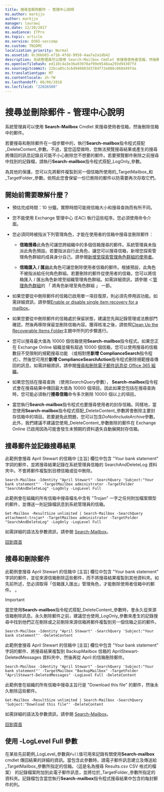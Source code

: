 ```yaml
---
title: 搜尋並刪除郵件 - 管理中心說明
ms.author: markjjo
author: markjjo
manager: laurawi
ms.date: 12/20/2017
ms.audience: ITPro
ms.topic: article
ms.service: O365-seccomp
ms.custom: TN2DMC
localization_priority: Normal
ms.assetid: 8c36bb03-e716-4fdd-9958-4aa7a2a1db42
description: 系統管理員可以使用 Search-Mailbox Cmdlet 來搜尋使用者信箱，然後刪除信箱中的郵件。
ms.openlocfilehash: ed110c4a3e36a93970af99e9548aa293d94307fd
ms.sourcegitcommit: 22bca85c3c6d946083d3784f72e886c068d49f4a
ms.translationtype: MT
ms.contentlocale: zh-TW
ms.lasthandoff: 08/06/2018
ms.locfileid: "22026580"
---
```

# <a name="search-for-and-delete-messages---admin-help"></a>搜尋並刪除郵件 - 管理中心說明
  
系統管理員可以使用 **Search-Mailbox** Cmdlet 來搜尋使用者信箱，然後刪除信箱中的郵件。 
  
若要搜尋和刪除郵件在一個步驟中的，執行**Search-mailbox**指令程式搭配_DeleteContent_參數。不過，當您這麼做時，您無法預覽搜尋結果或產生的搜尋將傳回的訊息記錄且可能不小心刪除您不想要的郵件。若要預覽郵件刪除之前搜尋中找到的記錄檔，請執行**Search-mailbox**指令程式搭配_LogOnly_參數。 
  
為其他的保護，您可以先將郵件複製到另一個信箱所使用的_TargetMailbox_和_TargetFolder_參數。依照此您會保留一份已刪除的郵件以防需要再次存取它們。 
  
## <a name="what-do-i-need-to-know-before-i-begin"></a>開始前需要瞭解什麼？
<a name="sectionSection0"> </a>

- 預估完成時間：10 分鐘。實際時間可能視信箱大小和搜尋查詢而有所不同。
    
- 您不能使用 Exchange 管理中心 (EAC) 執行這些程序。您必須使用命令介面。
    
- 您必須同時被指派下列管理角色，才能在使用者的信箱中搜尋並刪除郵件：
    
  - **信箱搜尋**此角色可讓您跨組織中的多個信箱搜尋的郵件。系統管理員未指派此角色預設。若要指派自行此角色，讓您可以搜尋信箱，新增您探索管理角色群組的成員身分自己。請參閱[新增至探索管理角色群組的使用者](http://technet.microsoft.com/library/729e09d8-614b-431f-ae04-ae41fb4c628e.aspx)。
    
  - **信箱匯入 / 匯出**此角色可讓您刪除使用者信箱的郵件。根據預設，此角色不被指派給任何角色群組。若要刪除的郵件從使用者的信箱，您可以將信箱匯入 / 匯出角色新增至組織管理角色群組。如需詳細資訊，請參閱 ＜[管理角色群組](http://technet.microsoft.com/library/ab9b7a3b-bf67-4ba1-bde5-8e6ac174b82c.aspx)的 「 將角色新增至角色群組 」 一節。 
    
- 如果您要從中刪除郵件的信箱已啟用單一項目復原，則必須先停用該功能。如需詳細資訊，請參閱[Enable or disable single item recovery for a mailbox](http://technet.microsoft.com/library/2e7f1bcd-8395-45ad-86ce-22868bd46af0.aspx)。
    
- 如果您要從中刪除郵件的信箱處於保留狀態，建議您先與記錄管理或法務部門確認，然後再移除保留並刪除信箱內容。獲得核准之後，請依照[Clean Up the Recoverable Items Folder](http://technet.microsoft.com/library/82c310f8-de2f-46f2-8e1a-edb6055d6e69.aspx)主題中所列的步驟進行。
    
- 您可以搜尋最大值為 10000 個信箱使用**Search-mailbox**指令程式。如果您正在 Exchange Online 組織並擁有超過 10000 個信箱，您可以使用搜尋的信箱數目不受限制的規範搜尋功能 （或相對應**新增 ComplianceSearch**指令程式）。然後您可用於**新增 ComplianceSearchAction**指令程式刪除規範搜尋傳回的訊息。如需詳細資訊，請參閱[搜尋和刪除電子郵件訊息從 Office 365 組織](https://go.microsoft.com/fwlink/p/?LinkId=786856)。
    
- 如果您包括在搜尋查詢 （使用*SearchQuery*參數）， **Search-mailbox**指令程式會在搜尋結果中傳回最大值為 10000 個項目。因此如果您包括在搜尋查詢時，您可能必須執行**搜尋信箱**命令多次刪除 10000 個以上的項目。 
    
- 當您執行**Search-mailbox**指令程式也要搜尋使用者的封存信箱。同樣地，當您使用**Search-mailbox**指令程式搭配_DeleteContent_參數將會刪除主要封存信箱中的項目。若要避免此問題，您可以包含*DoNotIncludeArchive*參數。此外，我們建議不建議您使用_DeleteContent_參數刪除的郵件在 Exchange Online 已啟用因為可能會發生未預期的資料遺失自動展開封存信箱。 
    
## <a name="search-messages-and-log-the-search-results"></a>搜尋郵件並記錄搜尋結果
<a name="sectionSection1"> </a>

此範例會搜尋 April Stewart 的信箱中 [主旨] 欄位中包含 "Your bank statement" 字詞的郵件，並將搜尋結果記錄在系統管理員信箱的 SearchAndDeleteLog 資料夾中。不會將郵件複製到目標信箱或從中刪除。
  
```
Search-Mailbox -Identity "April Stewart" -SearchQuery 'Subject:"Your bank statement"' -TargetMailbox administrator -TargetFolder "SearchAndDeleteLog" -LogOnly -LogLevel Full
```

此範例會在組織的所有信箱中搜尋檔名中含有 "Trojan" 一字之任何附加檔案類型的郵件，並傳送一則記錄檔訊息到系統管理員的信箱。
  
```
Get-Mailbox -ResultSize unlimited | Search-Mailbox -SearchQuery attachment:trojan* -TargetMailbox administrator -TargetFolder "SearchAndDeleteLog" -LogOnly -LogLevel Full
```

如需詳細的語法及參數資訊，請參閱 [Search-Mailbox](http://technet.microsoft.com/library/9ee3b02c-d343-4816-a583-a90b1fad4b26.aspx)。
  
[回到頁首](search-for-and-delete-messagesadmin-help.md#top)
  
## <a name="search-and-delete-messages"></a>搜尋和刪除郵件
<a name="sectionSection2"> </a>

此範例會搜尋 April Stewart 的信箱中 [主旨] 欄位中包含 "Your bank statement" 字詞的郵件，並從來源信箱刪除這些郵件，而不將搜尋結果複製到其他資料夾。如先前所述，您必須取得「信箱匯入匯出」管理角色，才能刪除使用者信箱中的郵件。 。
  
> [!IMPORTANT]
> 當您使用**Search-mailbox**指令程式搭配_DeleteContent_參數時，會永久從來源信箱刪除訊息。永久刪除郵件之前，建議您也使用_LogOnly_參數來產生的記錄搜尋中找到他們正在刪除或之前刪除來源信箱將郵件複製到另一個信箱之前的郵件。 
  
```
Search-Mailbox -Identity "April Stewart" -SearchQuery 'Subject:"Your bank statement"' -DeleteContent
```

此範例會搜尋 April Stewart 的信箱中 [主旨] 欄位中包含 "Your bank statement" 字詞的郵件、將搜尋結果複製到 BackupMailbox 信箱的 AprilStewart-DeletedMessages 資料夾中，然後再從 April 的信箱刪除郵件。
  
```
Search-Mailbox -Identity "April Stewart" -SearchQuery 'Subject:"Your bank statement"' -TargetMailbox "BackupMailbox" -TargetFolder "AprilStewart-DeletedMessages" -LogLevel Full -DeleteContent
```

此範例會在組織的所有信箱中搜尋主旨行是 "Download this file" 的郵件，然後永久刪除這些郵件。  
  
```
Get-Mailbox -ResultSize unlimited | Search-Mailbox -SearchQuery 'Subject:"Download this file"' -DeleteContent
```

如需詳細的語法及參數資訊，請參閱 [Search-Mailbox](http://technet.microsoft.com/library/9ee3b02c-d343-4816-a583-a90b1fad4b26.aspx)。
  
[回到頁首](search-for-and-delete-messagesadmin-help.md#top)
  
## <a name="using-the--loglevel-full-parameter"></a>使用 -LogLevel Full 參數
<a name="sectionSection3"> </a>

在某些先前範例_LogLevel_參數與`Full`值可用來記錄有關使用**Search-mailbox** cmdlet 傳回結果的詳細的資訊。當包含此參數時，請電子郵件訊息建立及傳送給_TargetMailbox_參數所指定的信箱。（這是名為搜尋 Results.csv CSV 格式的檔案） 的記錄檔案附加到此電子郵件訊息，並將位於_TargetFolder_參數所指定的資料夾。記錄檔包含當您執行**Search-mailbox**指令程式搜尋結果中包含的每封郵件的列。 
  

